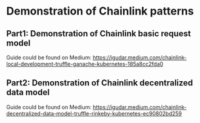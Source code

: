 # Demonstration of Chainlink patterns 

## Part1: Demonstration of Chainlink basic request model

Guide could be found on Medium:
https://igudar.medium.com/chainlink-local-development-truffle-ganache-kubernetes-185a8cc2fda0


## Part2: Demonstration of Chainlink decentralized data model

Guide could be found on Medium:
https://igudar.medium.com/chainlink-decentralized-data-model-truffle-rinkeby-kubernetes-ec90802bd259
